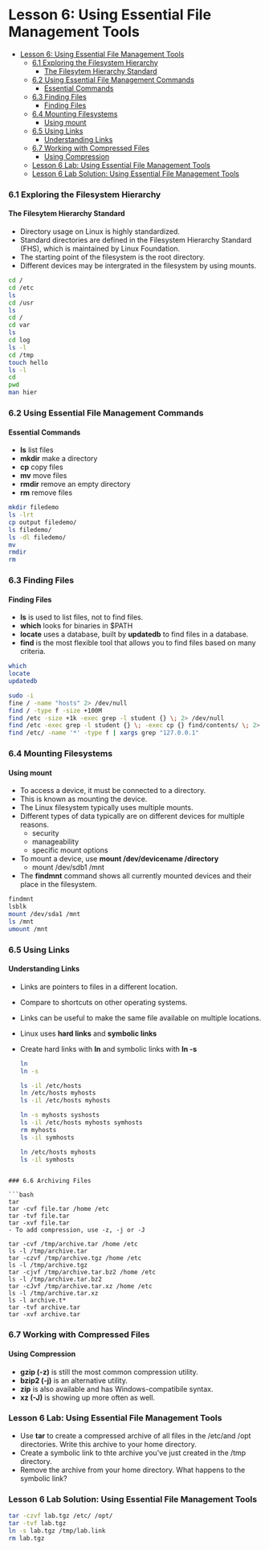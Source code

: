 # Lesson 6: Using Essential File Management Tools

- [Lesson 6: Using Essential File Management Tools](#lesson-6-using-essential-file-management-tools)
    - [6.1 Exploring the Filesystem Hierarchy](#61-exploring-the-filesystem-hierarchy)
      - [The Filesytem Hierarchy Standard](#the-filesytem-hierarchy-standard)
    - [6.2 Using Essential File Management Commands](#62-using-essential-file-management-commands)
      - [Essential Commands](#essential-commands)
    - [6.3 Finding Files](#63-finding-files)
      - [Finding Files](#finding-files)
    - [6.4 Mounting Filesystems](#64-mounting-filesystems)
      - [Using mount](#using-mount)
    - [6.5 Using Links](#65-using-links)
      - [Understanding Links](#understanding-links)
    - [6.7 Working with Compressed Files](#67-working-with-compressed-files)
      - [Using Compression](#using-compression)
    - [Lesson 6 Lab: Using Essential File Management Tools](#lesson-6-lab-using-essential-file-management-tools)
    - [Lesson 6 Lab Solution: Using Essential File Management Tools](#lesson-6-lab-solution-using-essential-file-management-tools)

### 6.1 Exploring the Filesystem Hierarchy

#### The Filesytem Hierarchy Standard

- Directory usage on Linux is highly standardized.
- Standard directories are defined in the Filesystem Hierarchy Standard (FHS), which is maintained by Linux Foundation.
- The starting point of the filesystem is the root directory.
- Different devices may be intergrated in the filesystem by using mounts.

```bash
cd /
cd /etc
ls
cd /usr
ls
cd /
cd var
ls
cd log
ls -l
cd /tmp
touch hello
ls -l
cd
pwd
man hier
```

### 6.2 Using Essential File Management Commands

#### Essential Commands

- **ls** list files
- **mkdir** make a directory
- **cp** copy files
- **mv** move files
- **rmdir** remove an empty directory
- **rm** remove files

```bash
mkdir filedemo
ls -lrt 
cp output filedemo/
ls filedemo/
ls -dl filedemo/
mv 
rmdir
rm
```

### 6.3 Finding Files

#### Finding Files

- **ls** is used to list files, not to find files.
- **which** looks for binaries in $PATH
- **locate** uses a database, built by **updatedb** to find files in a database.
- **find** is the most flexible tool that allows you to find files based on many criteria.

```bash
which
locate
updatedb

sudo -i
fine / -name "hosts" 2> /dev/null
find / -type f -size +100M
find /etc -size +1k -exec grep -l student {} \; 2> /dev/null
find /etc -exec grep -l student {} \; -exec cp {} find/contents/ \; 2> /dev/null
find /etc/ -name '*' -type f | xargs grep "127.0.0.1"
```

### 6.4 Mounting Filesystems

#### Using mount

- To access a device, it must be connected to a directory.
- This is known as mounting the device.
- The Linux filesystem typically uses multiple mounts.
- Different types of data typically are on different devices for multiple reasons.
  - security
  - manageability
  - specific mount options
- To mount a device, use **mount /dev/devicename /directory**
  - mount /dev/sdb1 /mnt
- The **findmnt** command shows all currently mounted devices and their place in the filesystem.

```bash
findmnt
lsblk
mount /dev/sda1 /mnt
ls /mnt
umount /mnt
```

### 6.5 Using Links

#### Understanding Links

- Links are pointers to files in a different location.
- Compare to shortcuts on other operating systems.
- Links can be useful to make the same file available on multiple locations.
- Linux uses **hard links** and **symbolic links**
- Create hard links with **ln** and symbolic links with **ln -s**

    ```bash
    ln
    ln -s

    ls -il /etc/hosts
    ln /etc/hosts myhosts
    ls -il /etc/hosts myhosts

    ln -s myhosts syshosts
    ls -il /etc/hosts myhosts symhosts
    rm myhosts
    ls -il symhosts

    ln /etc/hosts myhosts
    ls -il symhosts
```

### 6.6 Archiving Files

```bash
tar
tar -cvf file.tar /home /etc
tar -tvf file.tar
tar -xvf file.tar
- To add compression, use -z, -j or -J

tar -cvf /tmp/archive.tar /home /etc
ls -l /tmp/archive.tar
tar -czvf /tmp/archive.tgz /home /etc
ls -l /tmp/archive.tgz
tar -cjvf /tmp/archive.tar.bz2 /home /etc
ls -l /tmp/archive.tar.bz2
tar -cJvf /tmp/archive.tar.xz /home /etc
ls -l /tmp/archive.tar.xz
ls -l archive.t*
tar -tvf archive.tar
tar -xvf archive.tar
```

### 6.7 Working with Compressed Files

#### Using Compression

- **gzip (-z)** is still the most common compression utility.
- **bzip2 (-j)** is an alternative utility.
- **zip** is also available and has Windows-compatibile syntax.
- **xz (-J)** is showing up more often as well.

### Lesson 6 Lab: Using Essential File Management Tools

- Use **tar** to create a compressed archive of all files in the /etc/and /opt directories. Write this archive to your home directory.
- Create a symbolic link to thte archive you've just created in the /tmp directory.
- Remove the archive from your home directory. What happens to the symbolic link?

### Lesson 6 Lab Solution: Using Essential File Management Tools

```bash
tar -czvf lab.tgz /etc/ /opt/
tar -tvf lab.tgz
ln -s lab.tgz /tmp/lab.link
rm lab.tgz
```
